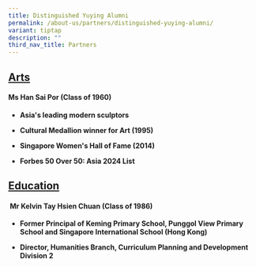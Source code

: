 ```yaml
---
title: Distinguished Yuying Alumni
permalink: /about-us/partners/distinguished-yuying-alumni/
variant: tiptap
description: ""
third_nav_title: Partners
---
```

<h2><strong><u>Arts</u></strong></h2>
<p></p>
<h4><strong>Ms Han Sai Por (Class of 1960)</strong></h4>
<ul data-tight="true" class="tight">
<li>
<p><strong>Asia's leading modern sculptors</strong>
</p>
</li>
<li>
<p><strong>Cultural Medallion winner for Art (1995)</strong>
</p>
</li>
<li>
<p><strong>Singapore Women's Hall of Fame (2014)</strong>
</p>
</li>
<li>
<p><strong>Forbes 50 Over 50: Asia 2024 List</strong>&nbsp;</p>
<p></p>
</li>
</ul>
<h2><strong><u>Education</u></strong></h2>
<h4>&nbsp;<strong>Mr Kelvin Tay Hsien Chuan (Class of 1986)</strong></h4>
<ul data-tight="true" class="tight">
<li>
<p><strong>Former Principal of Keming Primary School, Punggol View Primary School and Singapore International School (Hong Kong)</strong>
</p>
</li>
<li>
<p><strong>Director, Humanities Branch, Curriculum Planning and Development Division 2</strong>
</p>
</li>
</ul>
<p></p>